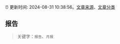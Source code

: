 :alarm_clock: 更新时间: 2024-08-31 10:38:56。[文章来源](/README.md)、[文章分类](/TAGS.md)

## 报告


> 关键字：`报告`、`月报`



